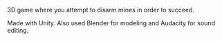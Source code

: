 3D game where you attempt to disarm mines in order to succeed.

Made with Unity.
Also used Blender for modeling and Audacity for sound editing.
